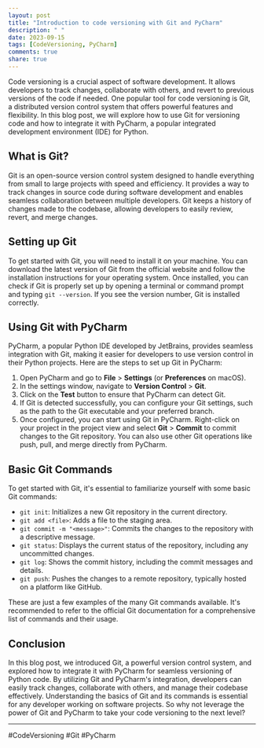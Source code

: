 ```yaml
---
layout: post
title: "Introduction to code versioning with Git and PyCharm"
description: " "
date: 2023-09-15
tags: [CodeVersioning, PyCharm]
comments: true
share: true
---
```


Code versioning is a crucial aspect of software development. It allows developers to track changes, collaborate with others, and revert to previous versions of the code if needed. One popular tool for code versioning is Git, a distributed version control system that offers powerful features and flexibility. In this blog post, we will explore how to use Git for versioning code and how to integrate it with PyCharm, a popular integrated development environment (IDE) for Python.

## What is Git?

Git is an open-source version control system designed to handle everything from small to large projects with speed and efficiency. It provides a way to track changes in source code during software development and enables seamless collaboration between multiple developers. Git keeps a history of changes made to the codebase, allowing developers to easily review, revert, and merge changes.

## Setting up Git

To get started with Git, you will need to install it on your machine. You can download the latest version of Git from the official website and follow the installation instructions for your operating system. Once installed, you can check if Git is properly set up by opening a terminal or command prompt and typing `git --version`. If you see the version number, Git is installed correctly.

## Using Git with PyCharm

PyCharm, a popular Python IDE developed by JetBrains, provides seamless integration with Git, making it easier for developers to use version control in their Python projects. Here are the steps to set up Git in PyCharm:

1. Open PyCharm and go to **File** > **Settings** (or **Preferences** on macOS).
2. In the settings window, navigate to **Version Control** > **Git**.
3. Click on the **Test** button to ensure that PyCharm can detect Git.
4. If Git is detected successfully, you can configure your Git settings, such as the path to the Git executable and your preferred branch.
5. Once configured, you can start using Git in PyCharm. Right-click on your project in the project view and select **Git** > **Commit** to commit changes to the Git repository. You can also use other Git operations like push, pull, and merge directly from PyCharm.

## Basic Git Commands

To get started with Git, it's essential to familiarize yourself with some basic Git commands:

- `git init`: Initializes a new Git repository in the current directory.
- `git add <file>`: Adds a file to the staging area.
- `git commit -m "<message>"`: Commits the changes to the repository with a descriptive message.
- `git status`: Displays the current status of the repository, including any uncommitted changes.
- `git log`: Shows the commit history, including the commit messages and details.
- `git push`: Pushes the changes to a remote repository, typically hosted on a platform like GitHub.

These are just a few examples of the many Git commands available. It's recommended to refer to the official Git documentation for a comprehensive list of commands and their usage.

## Conclusion

In this blog post, we introduced Git, a powerful version control system, and explored how to integrate it with PyCharm for seamless versioning of Python code. By utilizing Git and PyCharm's integration, developers can easily track changes, collaborate with others, and manage their codebase effectively. Understanding the basics of Git and its commands is essential for any developer working on software projects. So why not leverage the power of Git and PyCharm to take your code versioning to the next level?

---

#CodeVersioning #Git #PyCharm